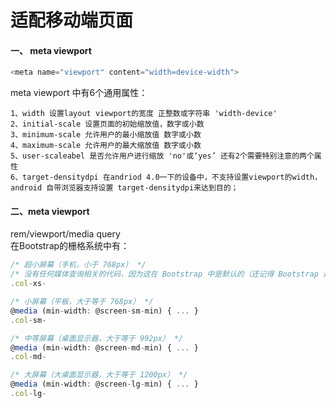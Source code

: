 # 适配移动端页面

#### 一、 meta viewport

  ```js
  <meta name="viewport" content="width=device-width">
  ```
  meta viewport 中有6个通用属性：  
  
    1、width 设置layout viewport的宽度 正整数或字符串 'width-device'
    2、initial-scale 设置页面的初始缩放值，数字或小数
    3、minimum-scale 允许用户的最小缩放值 数字或小数
	4、maximum-scale 允许用户的最大缩放值 数字或小数
	5、user-scaleabel 是否允许用户进行缩放 'no'或‘yes’ 还有2个需要特别注意的两个属性
	6、target-densitydpi 在andriod 4.0一下的设备中，不支持设置viewport的width，android 自带浏览器支持设置 target-densitydpi来达到目的；
  
#### 二、meta viewport

rem/viewport/media  query  
在Bootstrap的栅格系统中有：

  ```js
  /* 超小屏幕（手机，小于 768px） */
/* 没有任何媒体查询相关的代码，因为这在 Bootstrap 中是默认的（还记得 Bootstrap 是移动设备优先的吗？） */
.col-xs-

/* 小屏幕（平板，大于等于 768px） */
@media (min-width: @screen-sm-min) { ... }
.col-sm-

/* 中等屏幕（桌面显示器，大于等于 992px） */
@media (min-width: @screen-md-min) { ... }
.col-md-

/* 大屏幕（大桌面显示器，大于等于 1200px） */
@media (min-width: @screen-lg-min) { ... }
.col-lg-
  ```